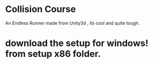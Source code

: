 # Collision Course
An Endless Runner made from Unity3d , its cool and quite tough.

# download the setup for windows! from setup x86 folder.
